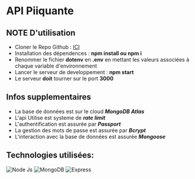 # API Piiquante

## NOTE D'utilisation

- Cloner le Repo Github : [ICI](https://github.com/ippolito21/piiqauante-projet6.git)
- Installation des dépendences  :  **npm install ou npm i**
- Renommer le fichier **dotenv** en **.env** en mettant les valeurs associées à chaque variable d'environnement
- Lancer le serveur de developpement : **npm start**
- Le serveur **doit** tourner sur le port **3000**

## Infos supplementaires

- La base de données est sur le cloud ***MongoDB Atlas***
- L'api Utilise est systeme de ***rate limit***
- L'authentification est assurée par ***Passport***
- La gestion des mots de passe est assurée par ***Bcrypt***
- L'interaction avec la base de données est assurée ***Mongoose***



## Technologies utilisées:


 ![Node Js](https://upload.wikimedia.org/wikipedia/commons/thumb/d/d9/Node.js_logo.svg/1200px-Node.js_logo.svg.png)
 ![MongoDB](https://www.lemagit.fr/visuals/LeMagIT/hero_article/MongoDB.jpg)
 ![Express](https://upload.wikimedia.org/wikipedia/commons/6/64/Expressjs.png)

